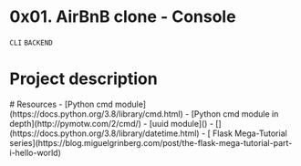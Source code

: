 # 0x01. AirBnB clone - Console
``CLI`` ``BACKEND``

Project description
===
<p></p>
# Resources
- [Python cmd module](https://docs.python.org/3.8/library/cmd.html)
- [Python cmd module in depth](http://pymotw.com/2/cmd/)
- [uuid module]()
- [](https://docs.python.org/3.8/library/datetime.html)
- [ Flask Mega-Tutorial series](https://blog.miguelgrinberg.com/post/the-flask-mega-tutorial-part-i-hello-world)
